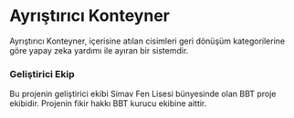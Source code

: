 # Ayrıştırıcı Konteyner
Ayrıştırıcı Konteyner, içerisine atılan cisimleri geri dönüşüm kategorilerine göre yapay zeka yardımı ile ayıran bir sistemdir.
### Geliştirici Ekip
Bu projenin geliştirici ekibi Simav Fen Lisesi bünyesinde olan BBT proje ekibidir. Projenin fikir hakkı BBT kurucu ekibine aittir.
